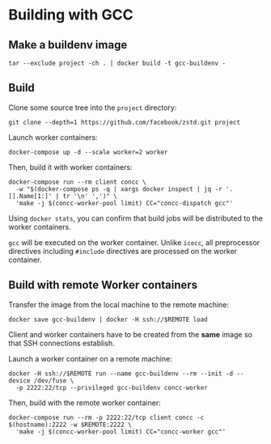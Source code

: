 # Building with GCC

## Make a buildenv image

```shell
tar --exclude project -ch . | docker build -t gcc-buildenv -
```

## Build

Clone some source tree into the `project` directory:

```shell
git clone --depth=1 https://github.com/facebook/zstd.git project
```

Launch worker containers:

```shell
docker-compose up -d --scale worker=2 worker
```

Then, build it with worker containers:

```shell
docker-compose run --rm client concc \
  -w "$(docker-compose ps -q | xargs docker inspect | jq -r '.[].Name[1:]' | tr '\n' ',')" \
  'make -j $(concc-worker-pool limit) CC="concc-dispatch gcc"'
```

Using `docker stats`, you can confirm that build jobs will be distributed to the worker containers.

`gcc` will be executed on the worker container.  Unlike `icecc`, all preprocessor directives
including `#include` directives are processed on the worker container.

## Build with remote Worker containers

Transfer the image from the local machine to the remote machine:

```shell
docker save gcc-buildenv | docker -H ssh://$REMOTE load
```

Client and worker containers have to be created from the **same** image so that SSH connections establish.

Launch a worker container on a remote machine:

```shell
docker -H ssh://$REMOTE run --name gcc-buildenv --rm --init -d --device /dev/fuse \
  -p 2222:22/tcp --privileged gcc-buildenv concc-worker
```

Then, build with the remote worker container:

```shell
docker-compose run --rm -p 2222:22/tcp client concc -c $(hostname):2222 -w $REMOTE:2222 \
  'make -j $(concc-worker-pool limit) CC="concc-worker gcc"'
```
